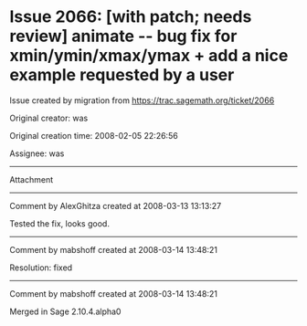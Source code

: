 # Issue 2066: [with patch; needs review] animate -- bug fix for xmin/ymin/xmax/ymax + add a nice example requested by a user

Issue created by migration from https://trac.sagemath.org/ticket/2066

Original creator: was

Original creation time: 2008-02-05 22:26:56

Assignee: was




---

Attachment


---

Comment by AlexGhitza created at 2008-03-13 13:13:27

Tested the fix, looks good.


---

Comment by mabshoff created at 2008-03-14 13:48:21

Resolution: fixed


---

Comment by mabshoff created at 2008-03-14 13:48:21

Merged in Sage 2.10.4.alpha0
